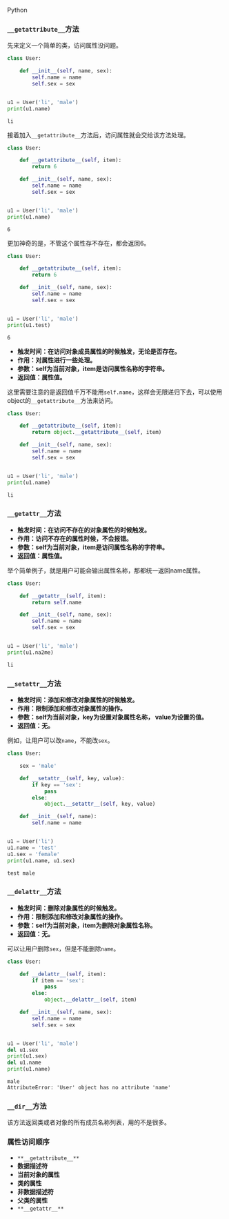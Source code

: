 Python
<a name="cSYxS"></a>
### `__getattribute__`方法
先来定义一个简单的类，访问属性没问题。
```python
class User:

    def __init__(self, name, sex):
        self.name = name
        self.sex = sex


u1 = User('li', 'male')
print(u1.name)
```
```
li
```
接着加入`__getattribute__`方法后，访问属性就会交给该方法处理。
```python
class User:

    def __getattribute__(self, item):
        return 6

    def __init__(self, name, sex):
        self.name = name
        self.sex = sex


u1 = User('li', 'male')
print(u1.name)
```
```
6
```
更加神奇的是，不管这个属性存不存在，都会返回6。
```python
class User:

    def __getattribute__(self, item):
        return 6

    def __init__(self, name, sex):
        self.name = name
        self.sex = sex


u1 = User('li', 'male')
print(u1.test)
```
```
6
```

- **触发时间：在访问对象成员属性的时候触发，无论是否存在。**
- **作用：对属性进行一些处理。**
- **参数：self为当前对象，item是访问属性名称的字符串。**
- **返回值：属性值。**

这里需要注意的是返回值千万不能用`self.name`，这样会无限递归下去，可以使用object的`__getattribute__`方法来访问。
```python
class User:

    def __getattribute__(self, item):
        return object.__getattribute__(self, item)

    def __init__(self, name, sex):
        self.name = name
        self.sex = sex


u1 = User('li', 'male')
print(u1.name)
```
```
li
```
<a name="sj8s7"></a>
### `__getattr__`方法

- **触发时间：在访问不存在的对象属性的时候触发。**
- **作用：访问不存在的属性时候，不会报错。**
- **参数：self为当前对象，item是访问属性名称的字符串。**
- **返回值：属性值。**

举个简单例子，就是用户可能会输出属性名称，那都统一返回name属性。
```python
class User:

    def __getattr__(self, item):
        return self.name

    def __init__(self, name, sex):
        self.name = name
        self.sex = sex


u1 = User('li', 'male')
print(u1.na2me)
```
```
li
```
<a name="IiHGG"></a>
### `__setattr__`方法

- **触发时间：添加和修改对象属性的时候触发。**
- **作用：限制添加和修改对象属性的操作。**
- **参数：self为当前对象，key为设置对象属性名称， value为设置的值。**
- **返回值：无。**

例如，让用户可以改`name`，不能改`sex`。
```python
class User:

    sex = 'male'

    def __setattr__(self, key, value):
        if key == 'sex':
            pass
        else:
            object.__setattr__(self, key, value)

    def __init__(self, name):
        self.name = name


u1 = User('li')
u1.name = 'test'
u1.sex = 'female'
print(u1.name, u1.sex)
```
```
test male
```
<a name="Hug1B"></a>
### `__delattr__`方法

- **触发时间：删除对象属性的时候触发。**
- **作用：限制添加和修改对象属性的操作。**
- **参数：self为当前对象，item为删除对象属性名称。**
- **返回值：无。**

可以让用户删除`sex`，但是不能删除`name`。
```python
class User:

    def __delattr__(self, item):
        if item == 'sex':
            pass
        else:
            object.__delattr__(self, item)

    def __init__(self, name, sex):
        self.name = name
        self.sex = sex


u1 = User('li', 'male')
del u1.sex
print(u1.sex)
del u1.name
print(u1.name)
```
```
male
AttributeError: 'User' object has no attribute 'name'
```
<a name="bifcm"></a>
### `__dir__`方法
该方法返回类或者对象的所有成员名称列表，用的不是很多。
<a name="fNLLM"></a>
### 属性访问顺序

- `**__getattribute__**`
- **数据描述符**
- **当前对象的属性**
- **类的属性**
- **非数据描述符**
- **父类的属性**
- `**__getattr__**`
